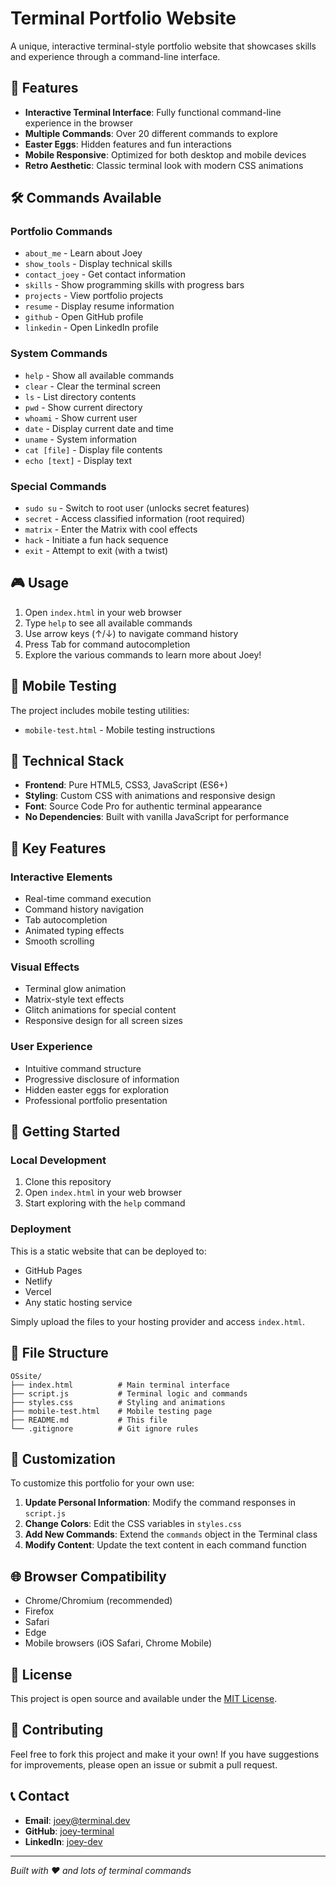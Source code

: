 # Terminal Portfolio Website

A unique, interactive terminal-style portfolio website that showcases skills and experience through a command-line interface.

## 🚀 Features

- **Interactive Terminal Interface**: Fully functional command-line experience in the browser
- **Multiple Commands**: Over 20 different commands to explore
- **Easter Eggs**: Hidden features and fun interactions
- **Mobile Responsive**: Optimized for both desktop and mobile devices
- **Retro Aesthetic**: Classic terminal look with modern CSS animations

## 🛠️ Commands Available

### Portfolio Commands
- `about_me` - Learn about Joey
- `show_tools` - Display technical skills
- `contact_joey` - Get contact information
- `skills` - Show programming skills with progress bars
- `projects` - View portfolio projects
- `resume` - Display resume information
- `github` - Open GitHub profile
- `linkedin` - Open LinkedIn profile

### System Commands
- `help` - Show all available commands
- `clear` - Clear the terminal screen
- `ls` - List directory contents
- `pwd` - Show current directory
- `whoami` - Show current user
- `date` - Display current date and time
- `uname` - System information
- `cat [file]` - Display file contents
- `echo [text]` - Display text

### Special Commands
- `sudo su` - Switch to root user (unlocks secret features)
- `secret` - Access classified information (root required)
- `matrix` - Enter the Matrix with cool effects
- `hack` - Initiate a fun hack sequence
- `exit` - Attempt to exit (with a twist)

## 🎮 Usage

1. Open `index.html` in your web browser
2. Type `help` to see all available commands
3. Use arrow keys (↑/↓) to navigate command history
4. Press Tab for command autocompletion
5. Explore the various commands to learn more about Joey!

## 📱 Mobile Testing

The project includes mobile testing utilities:
- `mobile-test.html` - Mobile testing instructions

## 🔧 Technical Stack

- **Frontend**: Pure HTML5, CSS3, JavaScript (ES6+)
- **Styling**: Custom CSS with animations and responsive design
- **Font**: Source Code Pro for authentic terminal appearance
- **No Dependencies**: Built with vanilla JavaScript for performance

## 🌟 Key Features

### Interactive Elements
- Real-time command execution
- Command history navigation
- Tab autocompletion
- Animated typing effects
- Smooth scrolling

### Visual Effects
- Terminal glow animation
- Matrix-style text effects
- Glitch animations for special content
- Responsive design for all screen sizes

### User Experience
- Intuitive command structure
- Progressive disclosure of information
- Hidden easter eggs for exploration
- Professional portfolio presentation

## 🚀 Getting Started

### Local Development
1. Clone this repository
2. Open `index.html` in your web browser
3. Start exploring with the `help` command

### Deployment
This is a static website that can be deployed to:
- GitHub Pages
- Netlify
- Vercel
- Any static hosting service

Simply upload the files to your hosting provider and access `index.html`.

## 📝 File Structure

```
OSsite/
├── index.html          # Main terminal interface
├── script.js           # Terminal logic and commands
├── styles.css          # Styling and animations
├── mobile-test.html    # Mobile testing page
├── README.md           # This file
└── .gitignore          # Git ignore rules
```

## 🎨 Customization

To customize this portfolio for your own use:

1. **Update Personal Information**: Modify the command responses in `script.js`
2. **Change Colors**: Edit the CSS variables in `styles.css`
3. **Add New Commands**: Extend the `commands` object in the Terminal class
4. **Modify Content**: Update the text content in each command function

## 🌐 Browser Compatibility

- Chrome/Chromium (recommended)
- Firefox
- Safari
- Edge
- Mobile browsers (iOS Safari, Chrome Mobile)

## 📄 License

This project is open source and available under the [MIT License](LICENSE).

## 🤝 Contributing

Feel free to fork this project and make it your own! If you have suggestions for improvements, please open an issue or submit a pull request.

## 📞 Contact

- **Email**: joey@terminal.dev
- **GitHub**: [joey-terminal](https://github.com/joey-terminal)
- **LinkedIn**: [joey-dev](https://linkedin.com/in/joey-dev)

---

*Built with ❤️ and lots of terminal commands*
